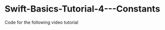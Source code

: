 Swift-Basics-Tutorial-4---Constants
===================================

Code for the following video tutorial 
